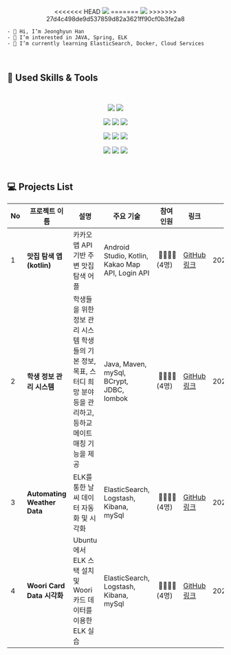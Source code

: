 <br>
<br>
<p align='center'>
<<<<<<< HEAD
    <img src="https://capsule-render.vercel.app/api?type=cylinder&color=51c481&text=Jeonghyun Han&fontAlignY=45&fontSize=40&height=150&desc=  &descAlignY=70"/>
=======
    <img src="https://capsule-render.vercel.app/api?type=cylinder&color=51c481&text=Learning,%20Growing,%20Creating&fontAlignY=45&fontColor=eee4e1&fontSize=40&height=150"/>
>>>>>>> 27d4c498de9d537859d82a3621ff90cf0b3fe2a8
</p>

```
- 👋 Hi, I’m Jeonghyun Han
- 👀 I’m interested in JAVA, Spring, ELK
- 🌱 I’m currently learning ElasticSearch, Docker, Cloud Services
```
<br>

## 🔨 Used Skills & Tools
<br>
<p align="center">
  <!-- Java & Spring Boot -->
  <img src="https://img.shields.io/badge/Java-007396?style=for-the-badge&logo=openjdk&logoColor=white"/>
  <img src="https://img.shields.io/badge/Spring Boot-6DB33F?style=for-the-badge&logo=spring-boot&logoColor=white"/>
</p>
<p align="center">
  <!-- Cloud & Containerization -->
  <img src="https://img.shields.io/badge/AWS-232F3E?style=for-the-badge&logo=amazonwebservices&logoColor=white"/>
  <img src="https://img.shields.io/badge/Kubernetes-326CE5?style=for-the-badge&logo=kubernetes&logoColor=white"/>
  <img src="https://img.shields.io/badge/Docker-2496ED?style=for-the-badge&logo=docker&logoColor=white"/>
</p>
<p align="center">
  <!-- ELK Stack -->
  <img src="https://img.shields.io/badge/Logstash-005571?style=for-the-badge&logo=logstash&logoColor=white"/>
  <img src="https://img.shields.io/badge/Elasticsearch-005571?style=for-the-badge&logo=elasticsearch&logoColor=white"/>
  <img src="https://img.shields.io/badge/Kibana-005571?style=for-the-badge&logo=kibana&logoColor=white"/>
</p>
<p align="center">
  <!-- DevOps & Database -->
  <img src="https://img.shields.io/badge/Linux-FCC624?style=for-the-badge&logo=linux&logoColor=black"/>
  <img src="https://img.shields.io/badge/Git-F05032?style=for-the-badge&logo=git&logoColor=white"/>
  <img src="https://img.shields.io/badge/MySQL-4479A1?style=for-the-badge&logo=mysql&logoColor=white"/>
</p>



<br>

## 💻 Projects List

| No | 프로젝트 이름 | 설명 | 주요 기술 | 참여<br> 인원 | 링크 | 날짜 |
|----|---------------|------|-----------|----------|------|------|
| 1  | **맛집 탐색 앱(kotlin)** | 카카오맵 API 기반 주변 맛집 탐색 어플| Android Studio, Kotlin, Kakao Map API, Login API | &nbsp;👩‍👩‍👧‍👦<br>(4명)| [GitHub 링크](https://github.com/marha-hwang/eater) | 2022.04 |
| 2  | **학생 정보 관리 시스템** | 학생들을 위한 정보 관리 시스템 학생들의 기본 정보, 목표, 스터디 희망 분야 등을 관리하고, 등하교 메이트 매칭 기능을 제공 | Java, Maven, mySql, BCrypt, JDBC, lombok| &nbsp;👩‍👩‍👧‍👦<br>(4명) | [GitHub 링크](https://github.com/letsgojh0810/WooriInfo) | 2025.01.10 |
| 3  | **Automating Weather Data** | ELK를 통한 날씨 데이터 자동화 및 시각화 | ElasticSearch, Logstash, Kibana, mySql| &nbsp;👩‍👩‍👧‍👦<br>(4명) | [GitHub 링크](https://github.com/letsgojh0810/weather) | 2025.01.21 |
| 4  | **Woori Card Data 시각화** | Ubuntu에서 ELK 스택 설치 및 Woori 카드 데이터를 이용한 ELK 실습 | ElasticSearch, Logstash, Kibana, mySql| &nbsp;👩‍👩‍👧‍👦<br>(4명) | [GitHub 링크](https://github.com/letsgojh0810/wooridata) | 2025.01.24 |



<!-- [![Top Langs](https://github-readme-stats.vercel.app/api/top-langs/?username=letsgojh0810)](https://github.com/letsgojh0810/github-readme-stats) -->

<!---
lalalarr/lalalarr is a ✨ special ✨ repository because its `README.md` (this file) appears on your GitHub profile.
You can click the Preview link to take a look at your changes.
--->
